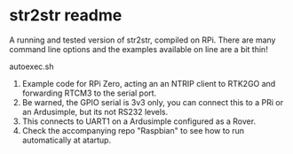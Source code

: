 # str2str readme

A running and tested version of str2str, compiled on RPi.
There are many command line options and the examples available on line are a bit thin!

autoexec.sh
1. Example code for RPi Zero, acting an an NTRIP client to RTK2GO and forwarding RTCM3 to the serial port. 
2. Be warned, the GPIO serial is 3v3 only, you can connect this to a PRi or an Ardusimple, but its not RS232 levels.
3. This connects to UART1 on a Ardusimple configured as a Rover.
4. Check the accompanying repo "Raspbian" to see how to run automatically at atartup.
